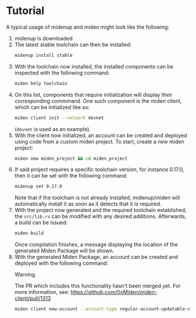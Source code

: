 # Tutorial
A typical usage of midenup and miden might look like the following:

1. midenup is downloaded
2. The latest stable toolchain can then be installed:
   ```sh
   midenup install stable
   ```
3. With the toolchain now installed, the installed components can be inspected with the following command:
   ``` sh
   miden help toolchain
   ```
4. On this list, components that require initialization will display their corresponding commmand. One such component is the miden client, which can be initialized like so:
   ```sh
   miden client init --network devnet
   ```
   (`devnet` is used as an example).
5. With the client now initialized, an account can be created and deployed using code from a custom miden project. To start, create a new miden project:
   ```sh
   miden new miden_project && cd miden_project
   ```
6. If said project requires a specific toolchain version, for instance 0.17.0, then it can be set with the following command:
   ```sh
   midenup set 0.17.0
   ```
   Note that if the toolchain is not already installed, midenup/miden will automatically install it as soon as it detects that it is required.
7. With the project now generated and the required toolchain established, the `src/lib.rs` can be modified with any desired additions. Afterwards, a build can be issued:
   ```sh
   miden build
   ```
   Once compilation finishes, a message displaying the location of the generated Miden Package will be shown.
8. With the generated Miden Package, an account can be created and deployed with the following command:
   > [!WARNING]
   > The PR which includes this functionality hasn't been merged yet. For more information, see:
   > https://github.com/0xMiden/miden-client/pull/1313
   ```sh
   miden client new-account --account-type regular-account-updatable-code -p /path/to/package.masp
   ```
